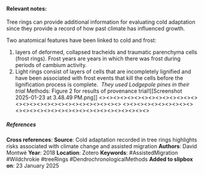 #### **Relevant notes**:
Tree rings can provide additional information for evaluating cold adaptation since they provide a record of how past climate has influenced growth. 

Two anatomical features have been linked to cold and frost: 
1. layers of deformed, collapsed tracheids and traumatic parenchyma cells (frost rings). Frost years are years in which there was frost during periods of cambium activity. 
2. Light rings consist of layers of cells that are incompletely lignified and have been associated with frost events that kill the cells before the lignification process is complete. 
*They used Lodgepole pines in their trial*
Methods: Figure 2 for results of provenance trial![[Screenshot 2025-01-23 at 3.48.49 PM.png]]
<><><><><><><><><><><><><><><><><><><><><><><><><><><><><>
<><><><><><><><><><><><><><><><><><><><><><><><><><><><><>
##### References
**Cross references**: 
**Source**: Cold adaptation recorded in tree rings highlights risks associated with climate change and assisted migration
**Authors**: David Montwé
**Year**: 2018
**Location**: Zotero
**Keywords**: #AssistedMigration #Wildchrokie #treeRings #DendrochronologicalMethods 
**Added to slipbox on**: 23 January 2025
